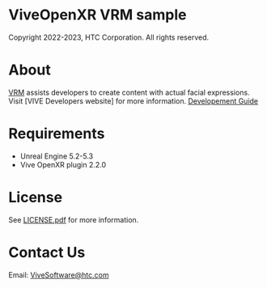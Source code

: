 # ViveOpenXR VRM sample

Copyright 2022-2023, HTC Corporation. All rights reserved.

# About
[VRM](https://vroid.com/en/studio) assists developers to create content with actual facial expressions. Visit [VIVE Developers website] for more information.
[Developement Guide]([https://vroid.com/en/studio](https://developer.vive.com/resources/openxr/unreal/unreal-tutorials/vrmfacialexpressionmaker/))

# Requirements

* Unreal Engine 5.2-5.3
* Vive OpenXR plugin 2.2.0

# License
See [LICENSE.pdf](https://github.com/ViveSoftware/ViveOpenXR_FacialExpressMaker_Unreal/blob/main/LICENSE.pdf) for more information.

# Contact Us
Email: ViveSoftware@htc.com
